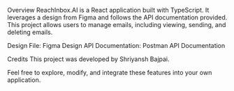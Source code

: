 Overview
ReachInbox.AI is a React application built with TypeScript. It leverages a design from Figma and follows the API documentation provided. This project allows users to manage emails, including viewing, sending, and deleting emails.

Design File: Figma Design
API Documentation: Postman API Documentation

Credits
This project was developed by Shriyansh Bajpai.

Feel free to explore, modify, and integrate these features into your own application.


